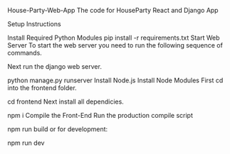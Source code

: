 House-Party-Web-App
The code for HouseParty React and Django App

Setup Instructions

Install Required Python Modules
pip install -r requirements.txt
Start Web Server
To start the web server you need to run the following sequence of commands.

Next run the django web server.

python manage.py runserver
Install Node.js
Install Node Modules
First cd into the frontend folder.

cd frontend
Next install all dependicies.

npm i
Compile the Front-End
Run the production compile script

npm run build
or for development:

npm run dev